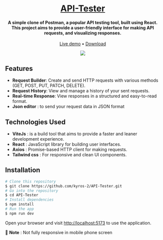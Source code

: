 <h1 align="center">
	<a href="https://API-Tester.vercel.app/">
		API-Tester
	</a>
</h1>

<h4 align="center">A simple clone of Postman, a popular API testing tool, built using React. This project aims to provide a user-friendly interface for making API requests, and visualizing responses.</h4>

<p align="center">
	<a href="https://API-Tester.vercel.app/">Live demo</a>
	•
	<a href="https://github.com/kyros-2/API-Tester/archive/refs/heads/main.zip">Download</a>
</p>

<div align="center">
	<img src="https://res.cloudinary.com/zakaria-touil-ml/image/upload/v1698764627/API-Tester/pdthkz3jmyluhs0exzma.png" />
</div>

## Features

- **Request Builder**: Create and send HTTP requests with various methods (GET, POST, PUT, PATCH, DELETE).
- **Request History**: View and manage a history of your sent requests.
- **Real-time Response**: View responses in a structured and easy-to-read format.
- **Json editor** : to send your request data in JSON format

## Technologies Used

- **ViteJs** : is a build tool that aims to provide a faster and leaner development experience.
- **React** : JavaScript library for building user interfaces.
- **Axios** : Promise-based HTTP client for making requests.
- **Tailwind css** : For responsive and clean UI components.

## Installation

```bash
# Clone this repository
$ git clone https://github.com/kyros-2/API-Tester.git
# Go into the repository
$ cd API-Tester
# Install dependencies
$ npm install
# Run the app
$ npm run dev
```

Open your browser and visit [http://localhost:5173](http://localhost:5173/) to use the application.

🚨 **Note** : Not fully responsive in mobile phone screen